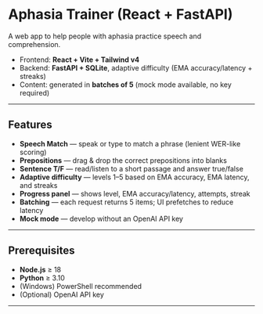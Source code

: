 # Aphasia Trainer (React + FastAPI)

A web app to help people with aphasia practice speech and comprehension.

- Frontend: **React + Vite + Tailwind v4**
- Backend: **FastAPI + SQLite**, adaptive difficulty (EMA accuracy/latency + streaks)
- Content: generated in **batches of 5** (mock mode available, no key required)

---

## Features

- **Speech Match** — speak or type to match a phrase (lenient WER-like scoring)
- **Prepositions** — drag & drop the correct prepositions into blanks
- **Sentence T/F** — read/listen to a short passage and answer true/false
- **Adaptive difficulty** — levels 1–5 based on EMA accuracy, EMA latency, and streaks
- **Progress panel** — shows level, EMA accuracy/latency, attempts, streak
- **Batching** — each request returns 5 items; UI prefetches to reduce latency
- **Mock mode** — develop without an OpenAI API key

---

## Prerequisites

- **Node.js** ≥ 18  
- **Python** ≥ 3.10  
- (Windows) PowerShell recommended
- (Optional) OpenAI API key

---

